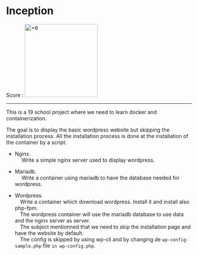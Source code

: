 # Inception

Score : <img width="198" alt="+6" src="https://user-images.githubusercontent.com/107465256/224007436-c5aad203-ce7a-4739-814c-3503af26d9c5.png">

___

This is a 19 school project where we need to learn docker and containerization.

The goal is to display the basic wordpress website but skipping the installation process.
All the installation process is done at the installation of the container by a script.

* Nginx.  
&emsp; Write a simple nginx server used to display wordpress.

* Mariadb.  
&emsp; Write a container using mariadb to have the database needed for wordpress.

* Wordpress.  
&emsp;Write a container which download wordpress. Install it and install also php-fpm.  
&emsp;The wordpress container will use the mariadb database to use data and the nginx server as server.  
&emsp;The subject mentionned that we need to skip the installation page and have the website by default.  
&emsp;The config is skipped by using wp-cli and by changing de `wp-config-sample.php` file `in wp-config.php`.  
